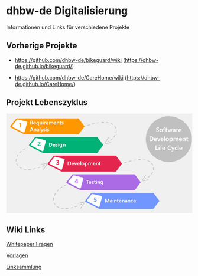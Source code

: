 # dhbw-de Digitalisierung
Informationen und Links für verschiedene Projekte

## Vorherige Projekte


* https://github.com/dhbw-de/bikeguard/wiki (https://dhbw-de.github.io/bikeguard/)

* https://github.com/dhbw-de/CareHome/wiki  (https://dhbw-de.github.io/CareHome/)


## Projekt Lebenszyklus

![Projekt Phasen](software-project-phases.jpg)




## Wiki Links

[Whitepaper Fragen](https://github.com/dhbw-de/allgemeine-infos/wiki)

[Vorlagen](https://github.com/dhbw-de/allgemeine-infos/wiki/Vorlagen)

[Linksammlung](https://github.com/dhbw-de/allgemeine-infos/wiki/Online-Ressourcen)



